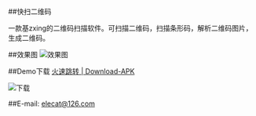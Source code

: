 ##快扫二维码

一款基zxing的二维码扫描软件。可扫描二维码，扫描条形码，解析二维码图片，生成二维码。

##效果图
![效果图](https://img.alicdn.com/imgextra/i1/94332045/TB2iXWynFXXXXbaXpXXXXXXXXXX_!!94332045.png)


##Demo下载
[火速跳转 | Download-APK](http://pkg3.fir.im/a0e7ad03f2b8d12a0b1fdfceb7313ee321ba8786.apk?attname=qrcodescanner-fr.apk_1.0.apk)

![下载](http://firimg.fir.im/655566eaee3fb90472e51199b762984deca28812?imageView2/0/w/426/h/240)

##E-mail: elecat@126.com